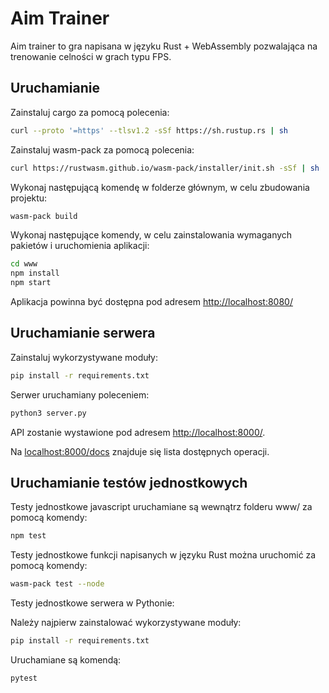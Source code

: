 # Aim Trainer

Aim trainer to gra napisana w języku Rust + WebAssembly pozwalająca na trenowanie celności w grach typu FPS.

## Uruchamianie

Zainstaluj cargo za pomocą polecenia:

```bash
curl --proto '=https' --tlsv1.2 -sSf https://sh.rustup.rs | sh
```

Zainstaluj wasm-pack za pomocą polecenia:

```bash
curl https://rustwasm.github.io/wasm-pack/installer/init.sh -sSf | sh
```

Wykonaj następującą komendę w folderze głównym, w celu zbudowania projektu:

```bash
wasm-pack build
```

Wykonaj następujące komendy, w celu zainstalowania wymaganych pakietów i uruchomienia aplikacji:

```bash
cd www
npm install
npm start
```

Aplikacja powinna być dostępna pod adresem [http://localhost:8080/](http://localhost:8080/)

## Uruchamianie serwera

Zainstaluj wykorzystywane moduły:

```bash
pip install -r requirements.txt
```

Serwer uruchamiany poleceniem:

```bash
python3 server.py
```

API zostanie wystawione pod adresem [http://localhost:8000/](http://localhost:8000/).

Na [localhost:8000/docs](localhost:8000/docs) znajduje się lista dostępnych operacji.

## Uruchamianie testów jednostkowych

Testy jednostkowe javascript uruchamiane są wewnątrz folderu www/ za pomocą komendy:

```bash
npm test
```

Testy jednostkowe funkcji napisanych w języku Rust można uruchomić za pomocą komendy:

```bash
wasm-pack test --node
```

Testy jednostkowe serwera w Pythonie:

Należy najpierw zainstalować wykorzystywane moduły:

```bash
pip install -r requirements.txt
```

Uruchamiane są komendą:

```bash
pytest
```

